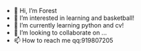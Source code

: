 - 👋 Hi, I’m Forest
- 👀 I’m interested in learning and basketball!
- 🌱 I’m currently learning python and cv!
- 💞️ I’m looking to collaborate on ...
- 📫 How to reach me qq:919807205
<!---
lsl919807205/lsl919807205 is a ✨ special ✨ repository because its `README.md` (this file) appears on your GitHub profile.
You can click the Preview link to take a look at your changes.
--->
